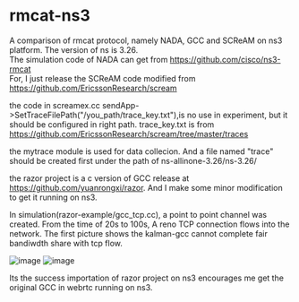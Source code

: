 # rmcat-ns3
A comparison of rmcat protocol, namely NADA, GCC and SCReAM on ns3 platform. The version of ns is 3.26.  
The simulation code of NADA can get from https://github.com/cisco/ns3-rmcat  
For, I just release the SCReAM code modified from https://github.com/EricssonResearch/scream  

the code in screamex.cc sendApp->SetTraceFilePath("/you_path/trace_key.txt"),is no use in experiment, but it should be configured in right path. trace_key.txt is from https://github.com/EricssonResearch/scream/tree/master/traces  

the mytrace module is used for data collecion. And a file named "trace" should be created first under the  path of ns-allinone-3.26/ns-3.26/  

the razor project is a c version of GCC release at https://github.com/yuanrongxi/razor. And I make some minor modification to get it running on ns3.  

In simulation(razor-example/gcc_tcp.cc), a point to point channel was created. From the time of 20s to 100s, A reno TCP connection flows into the network. The first picture shows the kalman-gcc cannot complete fair bandiwdth share with tcp flow.  

![image](https://github.com/sonyangchang/rmcat-ns3/blob/master/razor-example/gcc_razor_0remb.png)
![image](https://github.com/sonyangchang/rmcat-ns3/blob/master/razor-example/gcc_razor_1remb.png)  

Its the success importation of razor project on ns3 encourages me get the original GCC in webrtc running on ns3.

